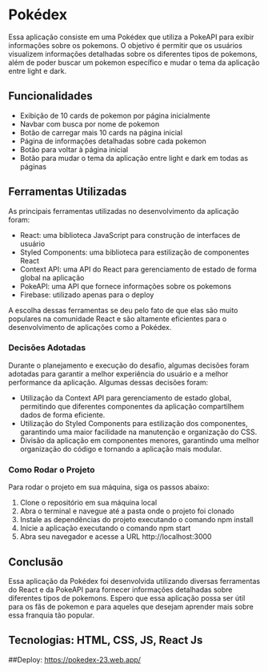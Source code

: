 # Pokédex 

Essa aplicação consiste em uma Pokédex que utiliza a PokeAPI para exibir informações sobre os pokemons. O objetivo é permitir que os usuários visualizem informações detalhadas sobre os diferentes tipos de pokemons, além de poder buscar um pokemon específico e mudar o tema da aplicação entre light e dark.

## Funcionalidades

* Exibição de 10 cards de pokemon por página inicialmente
* Navbar com busca por nome de pokemon
* Botão de carregar mais 10 cards na página inicial
* Página de informações detalhadas sobre cada pokemon
* Botão para voltar à página inicial 
* Botão para mudar o tema da aplicação entre light e dark em todas as páginas

## Ferramentas Utilizadas

As principais ferramentas utilizadas no desenvolvimento da aplicação foram:

* React: uma biblioteca JavaScript para construção de interfaces de usuário
* Styled Components: uma biblioteca para estilização de componentes React
* Context API: uma API do React para gerenciamento de estado de forma global na aplicação
* PokeAPI: uma API que fornece informações sobre os pokemons
* Firebase: utilizado apenas para o deploy

A escolha dessas ferramentas se deu pelo fato de que elas são muito populares na comunidade React e são altamente eficientes para o desenvolvimento de aplicações como a Pokédex.

### Decisões Adotadas

Durante o planejamento e execução do desafio, algumas decisões foram adotadas para garantir a melhor experiência do usuário e a melhor performance da aplicação. Algumas dessas decisões foram:

* Utilização da Context API para gerenciamento de estado global, permitindo que diferentes componentes da aplicação compartilhem dados de forma eficiente.
* Utilização do Styled Components para estilização dos componentes, garantindo uma maior facilidade na manutenção e organização do CSS.
* Divisão da aplicação em componentes menores, garantindo uma melhor organização do código e tornando a aplicação mais modular.

### Como Rodar o Projeto

Para rodar o projeto em sua máquina, siga os passos abaixo:

1. Clone o repositório em sua máquina local
2. Abra o terminal e navegue até a pasta onde o projeto foi clonado
3. Instale as dependências do projeto executando o comando npm install
4. Inicie a aplicação executando o comando npm start
5. Abra seu navegador e acesse a URL http://localhost:3000

## Conclusão

Essa aplicação da Pokédex foi desenvolvida utilizando diversas ferramentas do React e da PokeAPI para fornecer informações detalhadas sobre diferentes tipos de pokemons. Espero que essa aplicação possa ser útil para os fãs de pokemon e para aqueles que desejam aprender mais sobre essa franquia tão popular.
## Tecnologias: HTML, CSS, JS, React Js
 ##Deploy: https://pokedex-23.web.app/
